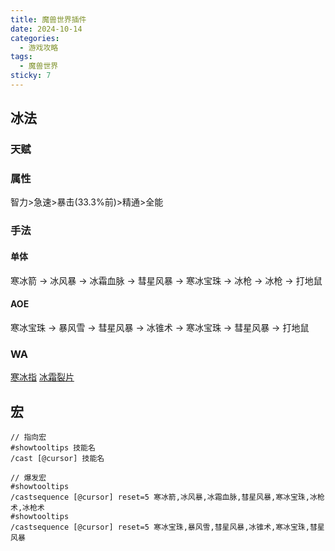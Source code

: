 ```yaml
---
title: 魔兽世界插件
date: 2024-10-14
categories:
  - 游戏攻略
tags:
  - 魔兽世界
sticky: 7
---
```


## 冰法

### 天赋

### 属性

智力>急速>暴击(33.3%前)>精通>全能

### 手法

#### 单体

寒冰箭 → 冰风暴 → 冰霜血脉 → 彗星风暴 → 寒冰宝珠 → 冰枪 → 冰枪 → 打地鼠

#### AOE

寒冰宝珠 → 暴风雪 → 彗星风暴 → 冰锥术 → 寒冰宝珠 → 彗星风暴 → 打地鼠

### WA

[寒冰指](https://ngabbs.com/read.php?tid=41447862&fav=:FF520C8DB)
[冰霜裂片](https://bbs.nga.cn/read.php?tid=41781174)

## 宏

```
// 指向宏
#showtooltips 技能名
/cast [@cursor] 技能名

// 爆发宏
#showtooltips
/castsequence [@cursor] reset=5 寒冰箭,冰风暴,冰霜血脉,彗星风暴,寒冰宝珠,冰枪术,冰枪术
#showtooltips
/castsequence [@cursor] reset=5 寒冰宝珠,暴风雪,彗星风暴,冰锥术,寒冰宝珠,彗星风暴
```
